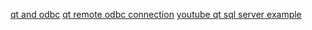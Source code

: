 [qt and odbc](https://blog.csdn.net/YJin_Woo/article/details/78821924)
[qt remote odbc connection](https://blog.csdn.net/wokaowokaowokao12345/article/details/52122303)
[youtube qt sql server example](https://www.youtube.com/watch?v=8MT20sMEmRc&list=PLbE0Wv5gl4SteyKx9hOKnfJ5w1cfaErzF)
